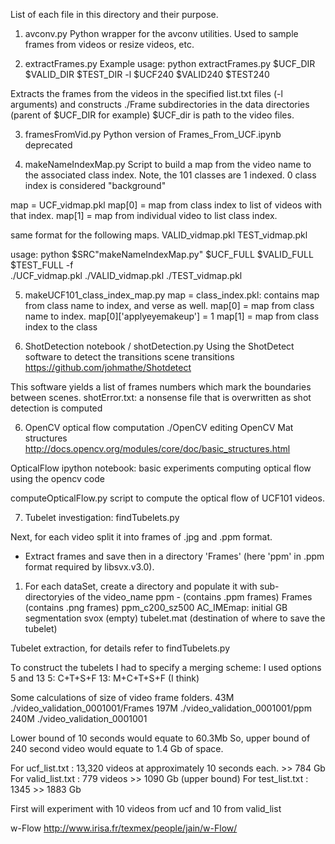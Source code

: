 List of each file in this directory and their purpose.

1. avconv.py
Python wrapper for the avconv utilities. Used to sample frames from videos or resize videos, etc.

2. extractFrames.py
Example usage:
python extractFrames.py $UCF_DIR $VALID_DIR $TEST_DIR -l $UCF240 $VALID240 $TEST240

Extracts the frames from the videos in the specified list.txt files (-l arguments)
and constructs ./Frame subdirectories in the data directories (parent of 
$UCF_DIR for example) $UCF_dir is path to the video files.

3. framesFromVid.py
Python version of Frames_From_UCF.ipynb
deprecated

4. makeNameIndexMap.py
Script to build a map from the video name to the associated class index.
Note, the 101 classes are 1 indexed. 0 class index is considered "background"

map = UCF_vidmap.pkl
map[0] = map from class index to list of videos with that index.
map[1] = map from individual video to list class index.

same format for the following maps.
VALID_vidmap.pkl
TEST_vidmap.pkl

usage:
python $SRC"makeNameIndexMap.py" $UCF_FULL $VALID_FULL $TEST_FULL -f \
./UCF_vidmap.pkl ./VALID_vidmap.pkl ./TEST_vidmap.pkl


5. makeUCF101_class_index_map.py
map = class_index.pkl: contains map from class name to index, and verse as well.
map[0] = map from class name to index. map[0]['applyeyemakeup'] = 1
map[1] = map from class index to the class


5. ShotDetection notebook / shotDetection.py
Using the ShotDetect software to detect the transitions scene transitions
https://github.com/johmathe/Shotdetect

This software yields a list of frames numbers which mark the boundaries between scenes.
shotError.txt: a nonsense file that is overwritten as shot detection is computed


6. OpenCV optical flow computation
./OpenCV
editing OpenCV Mat structures
http://docs.opencv.org/modules/core/doc/basic_structures.html

OpticalFlow ipython notebook: basic experiments computing optical flow using the opencv code

computeOpticalFlow.py script to compute the optical flow of UCF101 videos.




7. Tubelet investigation: findTubelets.py

Next, for each video split it into frames of .jpg and .ppm format.
- Extract frames and save then in a directory 'Frames' (here 'ppm' in .ppm format required by libsvx.v3.0).

1. For each dataSet, create a directory and populate it with sub-directoryies of the video_name
	ppm - (contains .ppm frames)
	Frames (contains .png frames)
	ppm_c200_sz500
	AC_IMEmap: initial GB segmentation
	svox (empty)
	tubelet.mat (destination of where to save the tubelet)

Tubelet extraction, for details refer to findTubelets.py

To construct the tubelets I had to specify a merging scheme:
I used options 5 and 13
5: C+T+S+F
13: M+C+T+S+F (I think)





Some calculations of size of video frame folders.
43M	./video_validation_0001001/Frames
197M	./video_validation_0001001/ppm
240M	./video_validation_0001001

Lower bound of 10 seconds would equate to 60.3Mb
So, upper bound of 240 second video would equate to 1.4 Gb of space.

For ucf_list.txt : 13,320 videos at approximately 10 seconds each. >> 784 Gb
For valid_list.txt : 779 videos >> 1090 Gb (upper bound)
For test_list.txt : 1345 >> 1883 Gb

First will experiment with 10 videos from ucf and 10 from valid_list

w-Flow
http://www.irisa.fr/texmex/people/jain/w-Flow/


 